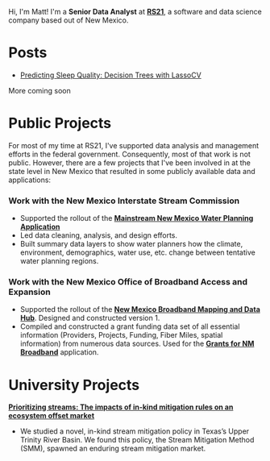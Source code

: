 Hi, I'm Matt! I'm a **Senior Data Analyst** at **[RS21](http://rs21.io)**, a software and data science company based out of New Mexico.

# Posts
- [Predicting Sleep Quality: Decision Trees with LassoCV](/Predicting_Sleep_Quality_Decision_Trees_with_LassoCV.html)

More coming soon

# Public Projects
For most of my time at RS21, I've supported data analysis and management efforts in the federal government. Consequently, most of that work is not public. However, there are a few projects that I've been involved in at the state level in New Mexico that resulted in some publicly available data and applications:

### Work with the New Mexico Interstate Stream Commission
- Supported the rollout of the **[Mainstream New Mexico Water Planning Application](https://mainstreamnm.org/new-mexicos-water-data-now-an-interactive-journey/)**
- Led data cleaning, analysis, and design efforts.
- Built summary data layers to show water planners how the climate, environment, demographics, water use, etc. change between tentative water planning regions.

### Work with the New Mexico Office of Broadband Access and Expansion
- Supported the rollout of the **[New Mexico Broadband Mapping and Data Hub](https://maps.connect.nm.gov/)**. Designed and constructed version 1.
- Compiled and constructed a grant funding data set of all essential information (Providers, Projects, Funding, Fiber Miles, spatial information) from numerous data sources. Used for the **[Grants for NM Broadband](https://experience.arcgis.com/experience/fa07c9e3b6e348b9b7b3279353fa810a)** application.

# University Projects
**[Prioritizing streams: The impacts of in-kind mitigation rules on an ecosystem offset market](https://www.sciencedirect.com/science/article/abs/pii/S1462901122000491)**
- We studied a novel, in-kind stream mitigation policy in Texas’s Upper Trinity River Basin. We found this policy, the Stream Mitigation Method (SMM), spawned an enduring stream mitigation market. 
